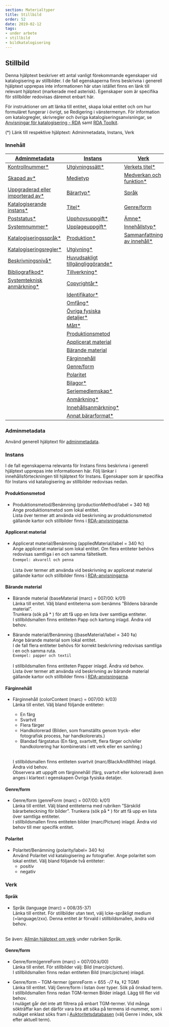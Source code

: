 ```yaml
---
section: Materialtyper
title: Stillbild
order: 52
date: 2019-02-12
tags:
- under arbete
- stillbild
- bildkatalogisering
--- 
```


## Stillbild

Denna hjälptext beskriver ett antal vanligt förekommande egenskaper vid katalogisering av stillbilder. I de fall egenskaperna finns beskrivna i generell hjälptext upprepas inte informationen här utan istället finns en länk till relevant hjälptext (markerade med asterisk). Egenskaper som är specifika för stillbilder redovisas däremot enbart här. 

För instruktioner om att länka till entitet, skapa lokal entitet och om hur formuläret fungerar i övrigt, se Redigering i vänstermenyn. För information om katalogregler, skrivregler och övriga katalogiseringsanvisningar, se [Anvisningar för katalogisering - RDA](http://www.kb.se/rdakatalogisering/Anvisningar/Arbetsfloden/Bilder/) samt [RDA Toolkit](https://access.rdatoolkit.org/).

(*) Länk till respektive hjälptext: Adminmetadata, Instans, Verk
### Innehåll
| [Adminmetadata](#adminmetadata) | [Instans](#instans) | [Verk](#verk) | 
| ------ | ----------- |  ----------- |
| [Kontrollnummer*](https://libris.kb.se/katalogisering/help/workflow-adminmetadata) | [Utgivningssätt*](https://libris.kb.se/katalogisering/help/workflow-instance) | [Verkets titel*](https://libris.kb.se/katalogisering/help/workflow-work) |
| [Skapad av*](https://libris.kb.se/katalogisering/help/workflow-adminmetadata) | [Medietyp](https://libris.kb.se/katalogisering/help/workflow-instance) | [Medverkan och funktion*](https://libris.kb.se/katalogisering/help/workflow-work) |
| [Uppgraderad eller importerad av*](https://libris.kb.se/katalogisering/help/workflow-adminmetadata) | [Bärartyp*](https://libris.kb.se/katalogisering/help/workflow-instance) | [Språk](#verk) |
| [Katalogiserande instans*](https://libris.kb.se/katalogisering/help/workflow-adminmetadata) | [Titel*](https://libris.kb.se/katalogisering/help/workflow-instance) | [Genre/form](#verk) |
| [Poststatus*](https://libris.kb.se/katalogisering/help/workflow-adminmetadata) | [Upphovsuppgift*](https://libris.kb.se/katalogisering/help/workflow-instance) | [Ämne*](https://libris.kb.se/katalogisering/help/workflow-general-sh) |
| [Systemnummer*](https://libris-dev.kb.se/katalogisering/help/workflow-adminmetadata) | [Upplageuppgift*](https://libris.kb.se/katalogisering/help/workflow-instance) | [Innehållstyp*](https://libris.kb.se/katalogisering/help/workflow-work) |
| [Katalogiseringsspråk*](https://libris.kb.se/katalogisering/help/workflow-adminmetadata) | [Produktion*](https://libris.kb.se/katalogisering/help/workflow-instance) | [Sammanfattning av innehåll*](https://libris.kb.se/katalogisering/help/workflow-work) |
| [Katalogiseringsregler*](https://libris.kb.se/katalogisering/help/workflow-adminmetadata) | [Utgivning*](https://libris.kb.se/katalogisering/help/workflow-instance)  |
| [Beskrivningsnivå*](https://libris.kb.se/katalogisering/help/workflow-adminmetadata) | [Huvudsakligt tillgängliggörande*](https://libris.kb.se/katalogisering/help/workflow-instance) | |
| [Bibliografikod*](https://libris.kb.se/katalogisering/help/workflow-adminmetadata)  | [Tillverkning*](https://libris.kb.se/katalogisering/help/workflow-instance) | |
| [Systemteknisk anmärkning*](https://libris.kb.se/katalogisering/help/workflow-adminmetadat) | [Copyrightår*](https://libris.kb.se/katalogisering/help/workflow-instance) | |
| | [Identifikator*](https://libris.kb.se/katalogisering/help/workflow-instance) | |
| | [Omfång*](https://libris.kb.se/katalogisering/help/workflow-instance) | |
| | [Övriga fysiska detaljer*](https://libris.kb.se/katalogisering/help/workflow-instance) | | 
| | [Mått*](https://libris.kb.se/katalogisering/help/workflow-instance) | |                                                                  
| | [Produktionsmetod](#produktionsmetod) | |  
| | [Applicerat material](#applicerat-material) | |
| | [Bärande material](#applicerat-material) | |
| | [Färginnehåll](#färginnehåll) | |
| | [Genre/form](#polaritet) | |
| | [Polaritet](#polaritet) | |
| | [Bilagor*](https://libris.kb.se/katalogisering/help/workflow-instance) | | 
| | [Seriemedlemskap*](https://libris.kb.se/katalogisering/help/workflow-instance) | | 
| | [Anmärkning*](https://libris.kb.se/katalogisering/help/workflow-instance) | | 
| | [Innehållsanmärkning*](https://libris.kb.se/katalogisering/help/workflow-instance) | | 
| | [Annat bärarformat*](https://libris.kb.se/katalogisering/help/workflow-instance) | | 


### Adminmetadata

Använd generell hjälptext för [adminmetadata](https://libris.kb.se/katalogisering/help/workflow-adminmetadata).


### Instans

I de fall egenskaperna relevanta för Instans finns beskrivna i generell hjälptext upprepas inte informationen här. Följ länkar i innehållsförteckningen till hjälptext för Instans. Egenskaper som är specifika för Instans vid katalogisering av stillbilder redovisas nedan. 

#### Produktionsmetod
*	Produktionsmetod/Benämning (productionMethod/label = 340 ‡d)
  </br>Ange produktionsmetod som lokal entitet. 
  </br>Lista över termer att använda vid beskrivning av produktionsmetod gällande kartor och stillbilder finns i [RDA-anvisningarna](http://www.kb.se/rdakatalogisering/Anvisningar/Arbetsfloden/Bilder/#Produktionsmetod).

#### Applicerat material
*	Applicerat material/Benämning (appliedMaterial/label = 340 ‡c)
  </br>Ange applicerat material som lokal entitet. Om flera entiteter behövs redovisas samtliga i en och samma fältetikett.
  </br>```Exempel: akvarell och penna```  
  </br>Lista över termer att använda vid beskrivning av applicerat material gällande kartor och stillbilder finns i [RDA-anvisningarna](http://www.kb.se/rdakatalogisering/Anvisningar/Arbetsfloden/Bilder/#Applicerat%20material).

#### Bärande material 
*	Bärande material (baseMaterial (marc) = 007/00: k/01)
  </br>Länka till enitet. Välj bland entiteterna som benämns ”Bildens bärande material”. 
  </br>Trunkera (sök på * ) för att få upp en lista över samtliga entiteter. 
  </br>I stillbildsmallen finns entiteten Papp och kartong inlagd. Ändra vid behov.

*	Bärande material/Benämning ((baseMaterial/label = 340 ‡a)
  </br>Ange bärande material som lokal entitet.
  </br>I de fall flera entiteter behövs för korrekt beskrivning redovisas samtliga i en och samma ruta.
  </br>```Exempel: papper och textil ```  
  </br>I stillbildsmallen finns entiteten Papper inlagd. Ändra vid behov. 
  </br>Lista över termer att använda vid beskrivning av bärande material gällande kartor och stillbilder finns i [RDA-anvisningarna](http://www.kb.se/rdakatalogisering/Anvisningar/Arbetsfloden/Bilder/#B%C3%A4rande%20material).

#### Färginnehåll
* Färginnehåll (colorContent (marc) = 007/00: k/03)
  </br>Länka till enitet. Välj bland följande entiteter: 
    * En färg
    * Svartvit
    * Flera färger
    * Handkolorerad (Bilden, som framställts genom tryck- eller fotografisk process, har handkolorerats.)
    * Blandad färgstatus (En färg, svartvitt, flera färger och/eller handkolorering har kombinerats i ett verk eller en samling.)

  </br>I stillbildsmallen finns entiteten svartvit (marc/BlackAndWhite)  inlagd. Ändra vid behov. 
  </br>Observera att uppgift om färginnehåll (färg, svartvit eller kolorerad) även anges i klartext i egenskapen Övriga fysiska detaljer.

#### Genre/form
*	Genre/form (genreForm (marc) = 007/00: k/01)
  </br>Länka till entitet. Välj bland entiteterna med rubriken ”Särskild bärarbeteckning för bilder”. Trunkera (sök på * ) för att få upp en lista över samtliga entiteter. 
  </br>I stillbildsmallen finns entiteten bilder (marc/Picture)  inlagd. Ändra vid behov till mer specifik entitet.
 	
#### Polaritet
*	Polaritet/Benämning (polarity/label= 340 ‡o)
  </br>Använd Polaritet vid katalogisering av fotografier. Ange polaritet som lokal entitet. Välj bland följande två entiteter:
    * positiv
    * negativ


### Verk

#### Språk
*	Språk (language (marc) = 008/35-37)
  </br>Länka till entitet. För stillbilder utan text, välj Icke-språkligt medium (=language/zxx). Denna entitet är förvald i stillbildsmallen, ändra vid behov.

  </br>Se även: [Allmän hjälptext om verk](https://libris.kb.se/katalogisering/help/workflow-work) under rubriken Språk.

#### Genre/form 
*	Genre/form(genreForm (marc) = 007/00:k/00)
  </br>Länka till enitet. För stillbilder välj: Bild (marc/picture). 
  </br>I stillbildsmallen finns redan entiteten Bild (marc/picture) inlagd.

*	Genre/form – TGM-termer (genreForm = 655 -/7 ‡a, ‡2 TGM)
  </br>Länka till entitet. Välj Genre/form i listan över typer. Sök på önskad term. 
  </br>I stillbildsmallen finns redan TGM-termen Bilder inlagd. Lägg till fler vid behov.
  </br>I nuläget går det inte att filtrera på enbart TGM-termer. Vid många sökträffar kan det därför vara bra att söka på termens id-nummer, som i nuläget enklast söks fram i [Auktoritetsdatabasen](https://regina.kb.se/F/AS1L6KJ9E7IQ1UC49TJN4AUNLR3D8GIXUCSA2HRMJ8F8N5NQ4P-33491?func=file&file_name=scan&local_base=kbs10) (välj Genre i index, sök efter aktuell term).  
